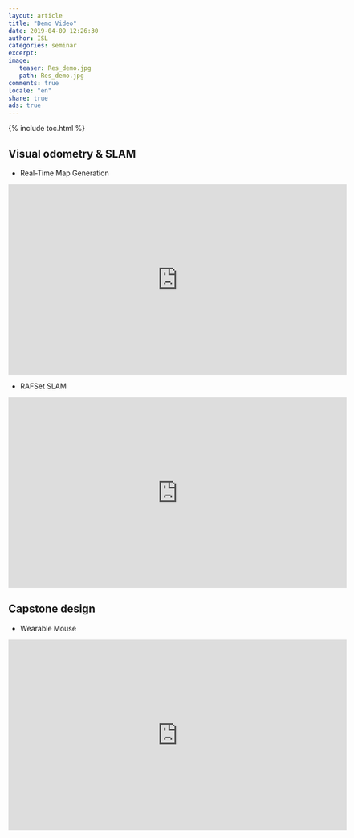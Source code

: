```yaml
---
layout: article
title: "Demo Video"
date: 2019-04-09 12:26:30
author: ISL
categories: seminar
excerpt: 
image:
   teaser: Res_demo.jpg
   path: Res_demo.jpg
comments: true
locale: "en"
share: true
ads: true
--- 
```


{% include toc.html %}

## Visual odometry & SLAM  
* Real-Time Map Generation  
<iframe width="674" height="379" src="https://www.youtube.com/embed/xVG9mF9TlnQ" frameborder="0" allow="accelerometer; autoplay; encrypted-media; gyroscope; picture-in-picture" allowfullscreen></iframe>

* RAFSet SLAM  
<iframe width="674" height="379" src="https://www.youtube.com/embed/MzVmTav1WL8" frameborder="0" allow="accelerometer; autoplay; encrypted-media; gyroscope; picture-in-picture" allowfullscreen></iframe>  
  
## Capstone design  
 * Wearable Mouse  
<iframe width="674" height="379" src="https://www.youtube.com/embed/jCywcxb0QfE" frameborder="0" allow="accelerometer; autoplay; encrypted-media; gyroscope; picture-in-picture" allowfullscreen></iframe>